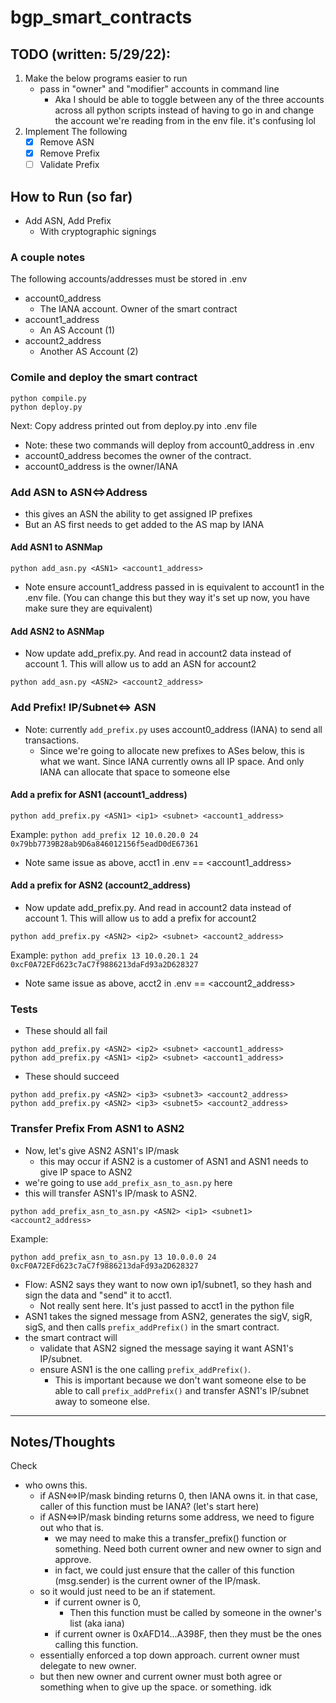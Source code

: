 # bgp_smart_contracts

## TODO (written: 5/29/22):
1) Make the below programs easier to run
    - pass in "owner" and "modifier" accounts in command line
        - Aka I should be able to toggle between any of the three accounts across all python scripts instead of having to go in and change the account we're reading from in the env file. it's confusing lol
2) Implement The following
    - [x] Remove ASN 
    - [x] Remove Prefix
    - [ ] Validate Prefix

## How to Run (so far)
- Add ASN, Add Prefix
    - With cryptographic signings

### A couple notes
The following accounts/addresses must be stored in .env
- account0_address 
    - The IANA account. Owner of the smart contract
- account1_address 
    - An AS Account (1)
- account2_address
    - Another AS Account (2)

### Comile and deploy the smart contract
```
python compile.py 
python deploy.py 
```
Next: Copy address printed out from deploy.py into .env file

- Note: these two commands will deploy from account0_address in .env
- account0_address becomes the owner of the contract. 
- account0_address is the owner/IANA


### Add ASN to ASN<=>Address 
- this gives an ASN the ability to get assigned IP prefixes
- But an AS first needs to get added to the AS map by IANA

#### Add ASN1 to ASNMap
```
python add_asn.py <ASN1> <account1_address>
```
- Note ensure account1_address passed in is equivalent to account1 in the .env file. (You can change this but they way it's set up now, you have make sure they are equivalent)

#### Add ASN2 to ASNMap
- Now update add_prefix.py. And read in account2 data instead of account 1. This will allow us to add an ASN for account2
```
python add_asn.py <ASN2> <account2_address>
```

### Add Prefix! IP/Subnet<=> ASN
- Note: currently `add_prefix.py` uses account0_address (IANA) to send all transactions.
    - Since we're going to allocate new prefixes to ASes below, this is what we want. Since IANA currently owns all IP space. And only IANA can allocate that space to someone else

#### Add a prefix for ASN1 (account1_address)
```
python add_prefix.py <ASN1> <ip1> <subnet> <account1_address>
```
Example: 
```python add_prefix 12 10.0.20.0 24 0x79bb7739B28ab9D6a846012156f5eadD0dE67361```
- Note same issue as above, acct1 in .env == <account1_address>

#### Add a prefix for ASN2 (account2_address)
- Now update add_prefix.py. And read in account2 data instead of account 1. This will allow us to add a prefix for account2
```
python add_prefix.py <ASN2> <ip2> <subnet> <account2_address>
```
Example: 
```python add_prefix 13 10.0.20.1 24 0xcF0A72EFd623c7aC7f9886213daFd93a2D628327```
- Note same issue as above, acct2 in .env == <account2_address>


### Tests
- These should all fail
```
python add_prefix.py <ASN2> <ip2> <subnet> <account1_address>
python add_prefix.py <ASN1> <ip2> <subnet> <account1_address>
```

- These should succeed
```
python add_prefix.py <ASN2> <ip3> <subnet3> <account2_address>
python add_prefix.py <ASN2> <ip3> <subnet5> <account2_address>
```

### Transfer Prefix From ASN1 to ASN2
- Now, let's give ASN2 ASN1's IP/mask
    - this may occur if ASN2 is a customer of ASN1 and ASN1 needs to give IP space to ASN2
- we're going to use `add_prefix_asn_to_asn.py` here
- this will transfer ASN1's IP/mask to ASN2. 

```
python add_prefix_asn_to_asn.py <ASN2> <ip1> <subnet1> <account2_address>
```
Example:
```
python add_prefix_asn_to_asn.py 13 10.0.0.0 24 0xcF0A72EFd623c7aC7f9886213daFd93a2D628327
```
- Flow: ASN2 says they want to now own ip1/subnet1, so they hash and sign the data and "send" it to acct1.
    - Not really sent here. It's just passed to acct1 in the python file
- ASN1 takes the signed message from ASN2, generates the sigV, sigR, sigS, and then calls `prefix_addPrefix()` in the smart contract.
- the smart contract will 
    - validate that ASN2 signed the message saying it want ASN1's IP/subnet. 
    - ensure ASN1 is the one calling `prefix_addPrefix()`.
        - This is important because we don't want someone else to be able to call `prefix_addPrefix()` and transfer ASN1's IP/subnet away to someone else.

------------------------------------------

## Notes/Thoughts
Check
- who owns this. 
    - if ASN<=>IP/mask binding returns 0, then IANA owns it. in that case, caller of this function must be IANA? (let's start here)
    - if ASN<=>IP/mask binding returns some address, we need to figure out who that is.
        - we may need to make this a transfer_prefix() function or something. Need both current owner and new owner to sign and approve.
        - in fact, we could just ensure that the caller of this function (msg.sender) is the current owner of the IP/mask.
    - so it would just need to be an if statement. 
        - if current owner is 0,
            - Then this function must be called by someone in the owner's list (aka iana)
        - if current owner is 0xAFD14...A398F, then they must be the ones calling this function. 
    - essentially enforced a top down approach. current owner must delegate to new owner. 
    - but then new owner and current owner must both agree or something when to give up the space. or something. idk